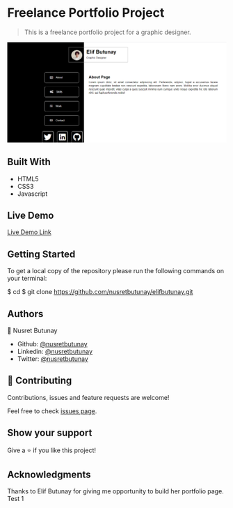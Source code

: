 # Freelance Portfolio Project

> This is a freelance portfolio project for a graphic designer.

![](img/elif.PNG)

## Built With

- HTML5
- CSS3 
- Javascript

## Live Demo

[Live Demo Link](https://rawcdn.githack.com/nusretbutunay/elifbutunay/e7b8f625686ae9629f14f77866b7a7c6c379308e/index.html)

## Getting Started

To get a local copy of the repository please run the following commands on your terminal:

$ cd <folder>
$ git clone https://github.com/nusretbutunay/elifbutunay.git

## Authors

👤 Nusret Butunay

- Github: [@nusretbutunay](https://github.com/nusretbutunay)
- Linkedin: [@nusretbutunay](https://www.linkedin.com/in/nusretbutunay)
- Twitter: [@nusretbutunay](https://twitter.com/nusretbutunay)

## 🤝 Contributing

Contributions, issues and feature requests are welcome!

Feel free to check [issues page](issues/).

## Show your support

Give a ⭐️ if you like this project!

## Acknowledgments

Thanks to Elif Butunay for giving me opportunity to build her portfolio page. Test 1
